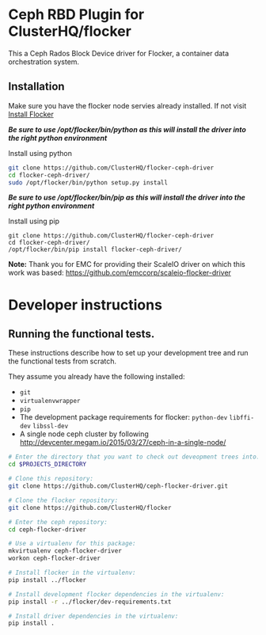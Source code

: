 # Ceph RBD Plugin for ClusterHQ/flocker

This a Ceph Rados Block Device driver for Flocker, a container data orchestration system.

## Installation

Make sure you have the flocker node servies already installed. If not visit  [Install Flocker](https://docs.clusterhq.com/en/latest/installation/install-node.html)

**_Be sure to use /opt/flocker/bin/python as this will install the driver into the right python environment_**

Install using python
```bash
git clone https://github.com/ClusterHQ/flocker-ceph-driver
cd flocker-ceph-driver/
sudo /opt/flocker/bin/python setup.py install
```

**_Be sure to use /opt/flocker/bin/pip as this will install the driver into the right python environment_**

Install using pip
```
git clone https://github.com/ClusterHQ/flocker-ceph-driver
cd flocker-ceph-driver/
/opt/flocker/bin/pip install flocker-ceph-driver/
```

**Note:** Thank you for EMC for providing their ScaleIO driver on which this work was based: https://github.com/emccorp/scaleio-flocker-driver

# Developer instructions

## Running the functional tests.

These instructions describe how to set up your development tree and run the functional tests from scratch.

They assume you already have the following installed:

- `git`
- `virtualenvwrapper`
- `pip`
- The development package requirements for flocker: `python-dev` `libffi-dev` `libssl-dev`
- A single node ceph cluster by following http://devcenter.megam.io/2015/03/27/ceph-in-a-single-node/


```bash
# Enter the directory that you want to check out deveopment trees into:
cd $PROJECTS_DIRECTORY  

# Clone this repository:
git clone https://github.com/ClusterHQ/ceph-flocker-driver.git

# Clone the flocker repository:
git clone https://github.com/ClusterHQ/flocker

# Enter the ceph repository:
cd ceph-flocker-driver

# Use a virtualenv for this package:
mkvirtualenv ceph-flocker-driver
workon ceph-flocker-driver

# Install flocker in the virtualenv:
pip install ../flocker

# Install development flocker dependencies in the virtualenv:
pip install -r ../flocker/dev-requirements.txt

# Install driver dependencies in the virtualenv:
pip install .
```
